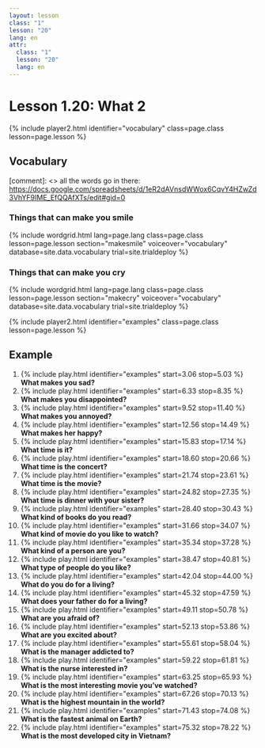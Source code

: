 ```yaml
---
layout: lesson
class: "1"
lesson: "20"
lang: en
attr:
  class: "1"
  lesson: "20"
  lang: en
---
```



# Lesson 1.20: What 2


{% include player2.html identifier="vocabulary" class=page.class lesson=page.lesson %}
## Vocabulary 

[comment]: <>  all the words go in there: https://docs.google.com/spreadsheets/d/1eR2dAVnsdWWox6CqvY4HZwZd3VhYF9IME_EfQQAfXTs/edit#gid=0
### Things that can make you smile 

{% include wordgrid.html lang=page.lang
		class=page.class 
		lesson=page.lesson 
		section="makesmile"
		voiceover="vocabulary"
		database=site.data.vocabulary 
		trial=site.trialdeploy %}
		

### Things that can make you cry 

{% include wordgrid.html lang=page.lang
		class=page.class 
		lesson=page.lesson 
		section="makecry"
		voiceover="vocabulary"
		database=site.data.vocabulary 
		trial=site.trialdeploy %}



{% include player2.html identifier="examples" class=page.class lesson=page.lesson %}

## Example

1. {% include play.html identifier="examples" start=3.06 stop=5.03 %} __What makes you sad?__    
2. {% include play.html identifier="examples" start=6.33 stop=8.35 %} __What makes you disappointed?__   
3. {% include play.html identifier="examples" start=9.52 stop=11.40 %} __What makes you annoyed?__    
4. {% include play.html identifier="examples" start=12.56 stop=14.49 %} __What makes her happy?__    
5. {% include play.html identifier="examples" start=15.83 stop=17.14 %} __What time is it?__    
6. {% include play.html identifier="examples" start=18.60 stop=20.66 %} __What time is the concert?__     
7. {% include play.html identifier="examples" start=21.74 stop=23.61 %} __What time is the movie?__    
8. {% include play.html identifier="examples" start=24.82 stop=27.35 %} __What time is dinner with your sister?__    
9. {% include play.html identifier="examples" start=28.40 stop=30.43 %} __What kind of books do you read?__    
10. {% include play.html identifier="examples" start=31.66 stop=34.07 %} __What kind of movie do you like to watch?__    
11. {% include play.html identifier="examples" start=35.34 stop=37.28 %} __What kind of a person are you?__    
12. {% include play.html identifier="examples" start=38.47 stop=40.81 %} __What type of people do you like?__   
13. {% include play.html identifier="examples" start=42.04 stop=44.00 %} __What do you do for a living?__   
14. {% include play.html identifier="examples" start=45.32 stop=47.59 %} __What does your father do for a living?__    
15. {% include play.html identifier="examples" start=49.11 stop=50.78 %} __What are you afraid of?__   
16. {% include play.html identifier="examples" start=52.13 stop=53.86 %} __What are you excited about?__    
17. {% include play.html identifier="examples" start=55.61 stop=58.04 %} __What is the manager addicted to?__    
18. {% include play.html identifier="examples" start=59.22 stop=61.81 %} __What is the nurse interested in?__   
19. {% include play.html identifier="examples" start=63.25 stop=65.93 %} __What is the most interesting movie you’ve watched?__    
20. {% include play.html identifier="examples" start=67.26 stop=70.13 %} __What is the highest mountain in the world?__   
21. {% include play.html identifier="examples" start=71.43 stop=74.08 %} __What is the fastest animal on Earth?__   
22. {% include play.html identifier="examples" start=75.32 stop=78.22 %} __What is the most developed city in Vietnam?__   